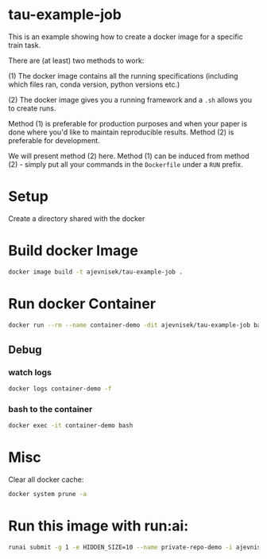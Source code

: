 # tau-example-job
This is an example showing how to create a docker image for a specific train 
task.
 
There are (at least) two methods to work:

(1) The docker image contains all the running specifications (including 
which files ran, conda version, python versions etc.)

(2) The docker image gives you a running framework and a `.sh` allows you to 
create runs.

Method (1) is preferable for production purposes and when your paper is done 
where you'd like to maintain reproducible results.
Method (2) is preferable for development.

We will present method (2) here. Method (1) can be induced from method (2) - 
simply put all your commands in the `Dockerfile` under a `RUN` prefix.

# Setup
Create a directory shared with the docker

# Build docker Image
```bash
docker image build -t ajevnisek/tau-example-job .
```


# Run docker Container
```bash
docker run --rm --name container-demo -dit ajevnisek/tau-example-job bash
```
## Debug
### watch logs
```bash
docker logs container-demo -f
```

### bash to the container
```bash
docker exec -it container-demo bash
```


# Misc
Clear all docker cache:
```bash
docker system prune -a
```

# Run this image with run:ai:
```bash
runai submit -g 1 -e HIDDEN_SIZE=10 --name private-repo-demo -i ajevnisek/tau-example-job -v ~/Desktop/sandbox/avidan-docker/from_container:/results --pvc=storage:/storage
```
